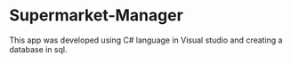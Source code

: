 # Supermarket-Manager
This app was developed using C# language in Visual studio and creating a database in sql. 
